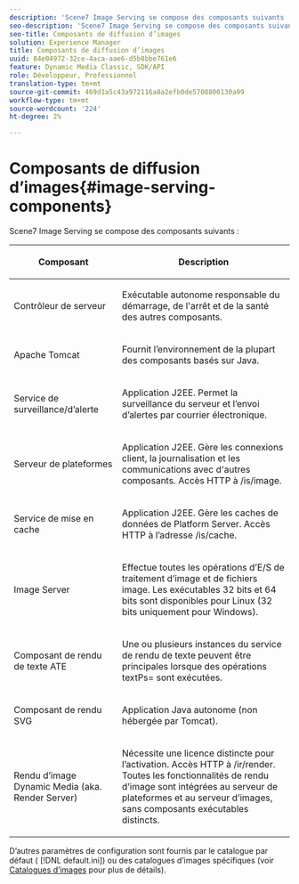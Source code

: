 ```yaml
---
description: 'Scene7 Image Serving se compose des composants suivants : '
seo-description: 'Scene7 Image Serving se compose des composants suivants : '
seo-title: Composants de diffusion d’images
solution: Experience Manager
title: Composants de diffusion d’images
uuid: 84e04972-32ce-4aca-aae6-d5b8bbe761e6
feature: Dynamic Media Classic, SDK/API
role: Développeur, Professionnel
translation-type: tm+mt
source-git-commit: 469d1a5c43a972116a8a2efb0de5708800130a99
workflow-type: tm+mt
source-wordcount: '224'
ht-degree: 2%

---
```



# Composants de diffusion d’images{#image-serving-components}

Scene7 Image Serving se compose des composants suivants :

<table id="table_534AF33FE5C4453EACAE0DF35E8E3B63"> 
 <thead> 
  <tr> 
   <th colname="col1" class="entry"> <p>Composant </p> </th> 
   <th colname="col2" class="entry"> <p>Description </p> </th> 
  </tr>
 </thead>
 <tbody> 
  <tr> 
   <td colname="col1"> <p>Contrôleur de serveur </p> </td> 
   <td colname="col2"> <p>Exécutable autonome responsable du démarrage, de l'arrêt et de la santé des autres composants. </p> </td> 
  </tr> 
  <tr> 
   <td colname="col1"> <p>Apache Tomcat </p> </td> 
   <td colname="col2"> <p>Fournit l’environnement de la plupart des composants basés sur Java. </p> </td> 
  </tr> 
  <tr> 
   <td colname="col1"> <p>Service de surveillance/d’alerte </p> </td> 
   <td colname="col2"> <p>Application J2EE. Permet la surveillance du serveur et l’envoi d’alertes par courrier électronique. </p> </td> 
  </tr> 
  <tr> 
   <td colname="col1"> <p>Serveur de plateformes </p> </td> 
   <td colname="col2"> <p>Application J2EE. Gère les connexions client, la journalisation et les communications avec d'autres composants. Accès HTTP à <span class="filepath"> /is/image</span>. </p> </td> 
  </tr> 
  <tr> 
   <td colname="col1"> <p>Service de mise en cache </p> </td> 
   <td colname="col2"> <p>Application J2EE. Gère les caches de données de Platform Server. Accès HTTP à l’adresse /is/cache. </p> </td> 
  </tr> 
  <tr> 
   <td colname="col1"> <p>Image Server </p> </td> 
   <td colname="col2"> <p>Effectue toutes les opérations d’E/S de traitement d’image et de fichiers image. Les exécutables 32 bits et 64 bits sont disponibles pour Linux (32 bits uniquement pour Windows). </p> </td> 
  </tr> 
  <tr> 
   <td colname="col1"> <p>Composant de rendu de texte ATE </p> </td> 
   <td colname="col2"> <p>Une ou plusieurs instances du service de rendu de texte peuvent être principales lorsque des opérations <span class="codeph"> textPs=</span> sont exécutées. </p> </td> 
  </tr> 
  <tr> 
   <td colname="col1"> <p>Composant de rendu SVG </p> </td> 
   <td colname="col2"> <p>Application Java autonome (non hébergée par Tomcat). </p> </td> 
  </tr> 
  <tr> 
   <td colname="col1"> <p>Rendu d’image Dynamic Media (aka. Render Server) </p> </td> 
   <td colname="col2"> <p>Nécessite une licence distincte pour l’activation. Accès HTTP à <span class="filepath"> /ir/render</span>. Toutes les fonctionnalités de rendu d’image sont intégrées au serveur de plateformes et au serveur d’images, sans composants exécutables distincts. </p> </td> 
  </tr> 
 </tbody> 
</table>

D’autres paramètres de configuration sont fournis par le catalogue par défaut ( [!DNL default.ini]) ou des catalogues d’images spécifiques (voir [Catalogues d’images](../../is-api/image-catalog/image-serving-api-ref/c-image-catalog-reference/c-overview/c-overview.md#concept-9ce2b6a133de45f783e95cabc5810ac3) pour plus de détails).
